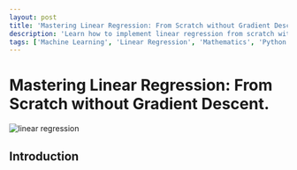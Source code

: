 ```yaml
---
layout: post
title: 'Mastering Linear Regression: From Scratch without Gradient Descent'
description: 'Learn how to implement linear regression from scratch without gradient descent, with a focus on the underlying mathematical principles.'
tags: ['Machine Learning', 'Linear Regression', 'Mathematics', 'Python']
---
```


# Mastering Linear Regression: From Scratch without Gradient Descent.

![linear regression](https://blog.thefcraft.site/static/img/posts/linearRegression/linearregression.png)

## Introduction